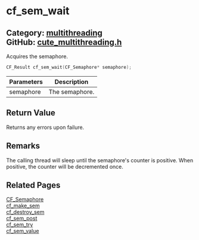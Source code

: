 [](../header.md ':include')

# cf_sem_wait

Category: [multithreading](/api_reference?id=multithreading)  
GitHub: [cute_multithreading.h](https://github.com/RandyGaul/cute_framework/blob/master/include/cute_multithreading.h)  
---

Acquires the semaphore.

```cpp
CF_Result cf_sem_wait(CF_Semaphore* semaphore);
```

Parameters | Description
--- | ---
semaphore | The semaphore.

## Return Value

Returns any errors upon failure.

## Remarks

The calling thread will sleep until the semaphore's counter is positive. When positive, the counter will be
decremented once.

## Related Pages

[CF_Semaphore](/multithreading/cf_semaphore.md)  
[cf_make_sem](/multithreading/cf_make_sem.md)  
[cf_destroy_sem](/multithreading/cf_destroy_sem.md)  
[cf_sem_post](/multithreading/cf_sem_post.md)  
[cf_sem_try](/multithreading/cf_sem_try.md)  
[cf_sem_value](/multithreading/cf_sem_value.md)  
